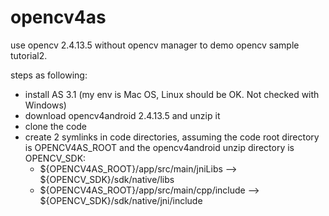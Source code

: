 # opencv4as
use opencv 2.4.13.5 without opencv manager to demo opencv sample tutorial2.


steps as following:
* install AS 3.1 (my env is Mac OS, Linux should be OK. Not checked with Windows)
* download opencv4android 2.4.13.5 and unzip it
* clone the code 
* create 2 symlinks in code directories, assuming the code root directory is OPENCV4AS_ROOT and the opencv4android unzip directory is OPENCV_SDK:
  * ${OPENCV4AS_ROOT}/app/src/main/jniLibs     --> ${OPENCV_SDK}/sdk/native/libs
  * ${OPENCV4AS_ROOT}/app/src/main/cpp/include --> ${OPENCV_SDK}/sdk/native/jni/include

